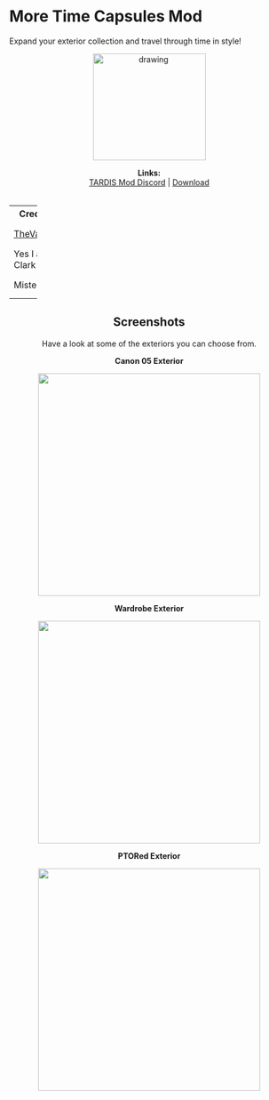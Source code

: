 # More Time Capsules Mod
Expand your exterior collection and travel through time in style!

<div style="text-align: center;">
<a href="https://www.curseforge.com/minecraft/mc-mods/new-tardis-mod/files">
<img src="https://i.imgur.com/7sOwflE.png" alt="drawing" width="203" height="192"/>
</a>

<p align="center">
  <b>Links:</b><br>
  <a href="https://discord.gg/wdhbhTt">TARDIS Mod Discord</a> |
  <a href="https://www.curseforge.com/minecraft/mc-mods/moretimecapsulesmod">Download</a> 
  <br><br>
</p>

<table style="width:10%">
  <tr>
    <th>Credit</th>
    <th>Contribution</th>
  </tr>
  <tr>
    <td><a href="https://youtube.com/TheValeyard1">TheVale</a></td>
    <td>Owner, Code</td>
  </tr>
  <tr>
    <td>Yes I am Clark</td>
    <td>PTORed Exterior</td>
  </tr>
  <tr>
    <td>MisterSir</td>
    <td>Organ Exterior</td>
  </tr>
</table>

## Screenshots
Have a look at some of the exteriors you can choose from.
<p align="center">
  <b>Canon 05 Exterior</b><br>
</p>
<div style="text-align: center;"> 
 <img src="https://i.imgur.com/XWL8cTV.png" width="400">
</div>
<p align="center">
  <b>Wardrobe Exterior</b><br>
</p>
<div style="text-align: center;"> 
<img src="https://i.imgur.com/WBBTuH8.png" width="400"/></a>
</div>
<p align="center">
  <b>PTORed Exterior</b><br>
</p>
<div style="text-align: center;"> 
 <img src="https://i.imgur.com/OPezUJh.png" width="400">
</div>
